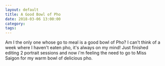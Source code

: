 ```yaml
---
layout: default
title: A Good Bowl of Pho
date: 2018-03-06 13:00:00
category:
tags:
---
```


Am I the only one whose go to meal is a good bowl of Pho? I can't think of a week where I haven't eaten pho, it's always on my mind! Just finished editing 2 portrait sessions and now i'm feeling the need to go to Miss Saigon for my warm bowl of delicious pho.&nbsp;&nbsp;